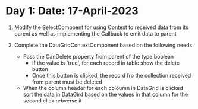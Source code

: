 # Day 1: Date: 17-April-2023
1. Modify the SelectCompoent for using Context to received data from its parent as well as implementing the Callback to emit data to parent

2. Complete the DataGridContextComponent based on the following needs
    - Pass the CanDelete property from parent of the type boolean
        - If the value is 'true', for each record in table show the delete button
        - Once this button is clicked, the record fro the collection received from parent must be deleted
    - When the column header for each coloumn in DataGrid is clicked  sort the data in DataGird based on the values in that column for the second click rebverse it     
